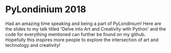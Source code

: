 # PyLondinium 2018
Had an amazing time speaking and being a part of PyLondinium! Here are the slides to my talk titled 'Delve into Art and Creativity with Python' and the code for everything mentioned can further be found on my github. 
Hopefully this inspires more people to explore the intersection of art and technology and creativity!
